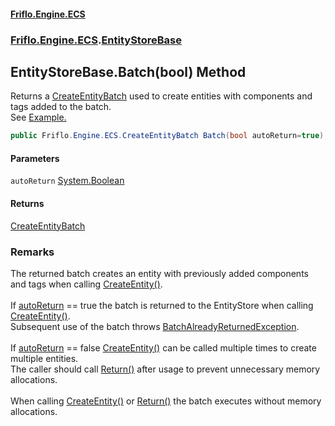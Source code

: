 #### [Friflo.Engine.ECS](index.md 'index')
### [Friflo.Engine.ECS](Friflo.Engine.ECS.md 'Friflo.Engine.ECS').[EntityStoreBase](EntityStoreBase.md 'Friflo.Engine.ECS.EntityStoreBase')

## EntityStoreBase.Batch(bool) Method

Returns a [CreateEntityBatch](CreateEntityBatch.md 'Friflo.Engine.ECS.CreateEntityBatch') used to create entities with components and tags added to the batch.<br/>
See <a href="https://github.com/friflo/Friflo.Json.Fliox/blob/main/Engine/README.md#batch---create-entity">Example.</a>

```csharp
public Friflo.Engine.ECS.CreateEntityBatch Batch(bool autoReturn=true);
```
#### Parameters

<a name='Friflo.Engine.ECS.EntityStoreBase.Batch(bool).autoReturn'></a>

`autoReturn` [System.Boolean](https://docs.microsoft.com/en-us/dotnet/api/System.Boolean 'System.Boolean')

#### Returns
[CreateEntityBatch](CreateEntityBatch.md 'Friflo.Engine.ECS.CreateEntityBatch')

### Remarks
The returned batch creates an entity with previously added components and tags when calling
[CreateEntity()](CreateEntityBatch.CreateEntity().md 'Friflo.Engine.ECS.CreateEntityBatch.CreateEntity()').<br/><br/>
If [autoReturn](EntityStoreBase.Batch(bool).md#Friflo.Engine.ECS.EntityStoreBase.Batch(bool).autoReturn 'Friflo.Engine.ECS.EntityStoreBase.Batch(bool).autoReturn') == true the batch is returned to the EntityStore when
calling [CreateEntity()](CreateEntityBatch.CreateEntity().md 'Friflo.Engine.ECS.CreateEntityBatch.CreateEntity()').<br/>
Subsequent use of the batch throws [BatchAlreadyReturnedException](BatchAlreadyReturnedException.md 'Friflo.Engine.ECS.BatchAlreadyReturnedException').<br/><br/>
If [autoReturn](EntityStoreBase.Batch(bool).md#Friflo.Engine.ECS.EntityStoreBase.Batch(bool).autoReturn 'Friflo.Engine.ECS.EntityStoreBase.Batch(bool).autoReturn') == false [CreateEntity()](CreateEntityBatch.CreateEntity().md 'Friflo.Engine.ECS.CreateEntityBatch.CreateEntity()') can be called
multiple times to create multiple entities.<br/>
The caller should call [Return()](CreateEntityBatch.Return().md 'Friflo.Engine.ECS.CreateEntityBatch.Return()') after usage to prevent unnecessary memory allocations.<br/><br/>
When calling [CreateEntity()](CreateEntityBatch.CreateEntity().md 'Friflo.Engine.ECS.CreateEntityBatch.CreateEntity()') or [Return()](CreateEntityBatch.Return().md 'Friflo.Engine.ECS.CreateEntityBatch.Return()')
the batch executes without memory allocations.